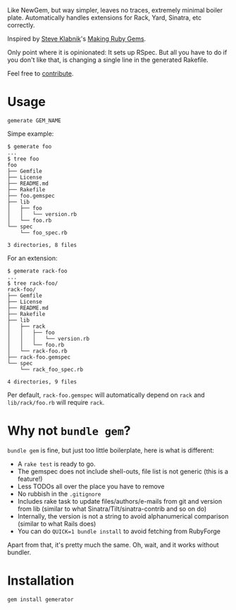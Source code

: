 Like NewGem, but way simpler, leaves no traces, extremely minimal boiler plate.
Automatically handles extensions for Rack, Yard, Sinatra, etc correctly.

Inspired by [Steve Klabnik](http://steveklabnik.com/)'s
[Making Ruby Gems](http://timelessrepo.com/making-ruby-gems).

Only point where it is opinionated: It sets up RSpec. But all you have to do if
you don't like that, is changing a single line in the generated Rakefile.

Feel free to [contribute](http://github.com/rkh/gemerator).

# Usage

    gemerate GEM_NAME

Simpe example:

    $ gemerate foo
    ...
    $ tree foo
    foo
    ├── Gemfile
    ├── License
    ├── README.md
    ├── Rakefile
    ├── foo.gemspec
    ├── lib
    │   ├── foo
    │   │   └── version.rb
    │   └── foo.rb
    └── spec
        └── foo_spec.rb

    3 directories, 8 files

For an extension:

    $ gemerate rack-foo
    ...
    $ tree rack-foo/
    rack-foo/
    ├── Gemfile
    ├── License
    ├── README.md
    ├── Rakefile
    ├── lib
    │   ├── rack
    │   │   ├── foo
    │   │   │   └── version.rb
    │   │   └── foo.rb
    │   └── rack-foo.rb
    ├── rack-foo.gemspec
    └── spec
        └── rack_foo_spec.rb

    4 directories, 9 files

Per default, `rack-foo.gemspec` will automatically depend on `rack` and
`lib/rack/foo.rb` will require `rack`.

# Why not `bundle gem`?

`bundle gem` is fine, but just too little boilerplate, here is what is
different:

* A `rake test` is ready to go.
* The gemspec does not include shell-outs, file list is not generic (this is a
  feature!)
* Less TODOs all over the place you have to remove
* No rubbish in the `.gitignore`
* Includes rake task to update files/authors/e-mails from git and version from
  lib (similar to what Sinatra/Tilt/sinatra-contrib and so on do)
* Internally, the version is not a string to avoid alphanumerical comparison
  (similar to what Rails does)
* You can do `QUICK=1 bundle install` to avoid fetching from RubyForge

Apart from that, it's pretty much the same. Oh, wait, and it works without
bundler.

# Installation

    gem install gemerator
